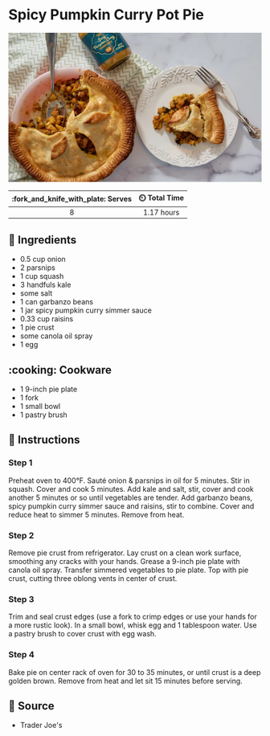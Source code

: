 # Spicy Pumpkin Curry Pot Pie

![Spicy Pumpkin Curry Pot Pie](../assets/images/spicy-pumpkin-curry-pot-pie.png)

| :fork_and_knife_with_plate: Serves | :timer_clock: Total Time |
|:----------------------------------:|:-----------------------: |
| 8 | 1.17 hours |

## :salt: Ingredients

- 0.5 cup onion
- 2 parsnips
- 1 cup squash
- 3 handfuls kale
- some salt
- 1 can garbanzo beans
- 1 jar spicy pumpkin curry simmer sauce
- 0.33 cup raisins
- 1 pie crust
- some canola oil spray
- 1 egg

## :cooking: Cookware

- 1 9-inch pie plate
- 1 fork
- 1 small bowl
- 1 pastry brush

## :pencil: Instructions

### Step 1

Preheat oven to 400°F. Sauté onion & parsnips in oil for 5 minutes. Stir in squash. Cover and cook 5 minutes. Add kale
and salt, stir, cover and cook another 5 minutes or so until vegetables are tender. Add garbanzo beans, spicy pumpkin
curry simmer sauce and raisins, stir to combine. Cover and reduce heat to simmer 5 minutes. Remove from heat.

### Step 2

Remove pie crust from refrigerator. Lay crust on a clean work surface, smoothing any cracks with your hands. Grease a
9-inch pie plate with canola oil spray. Transfer simmered vegetables to pie plate. Top with pie crust, cutting three
oblong vents in center of crust.

### Step 3

Trim and seal crust edges (use a fork to crimp edges or use your hands for a more rustic look). In a small bowl, whisk
egg and 1 tablespoon water. Use a pastry brush to cover crust with egg wash.

### Step 4

Bake pie on center rack of oven for 30 to 35 minutes, or until crust is a deep golden brown. Remove from heat and let
sit 15 minutes before serving.

## :link: Source

- Trader Joe's

